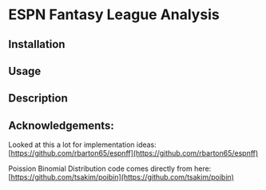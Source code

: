 # ESPN Fantasy League Analysis

## Installation

## Usage

## Description

## Acknowledgements:
Looked at this a lot for implementation ideas: [https://github.com/rbarton65/espnff](https://github.com/rbarton65/espnff)

Poission Binomial Distribution code comes directly from here: [https://github.com/tsakim/poibin](https://github.com/tsakim/poibin)